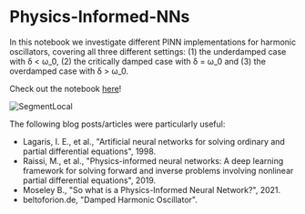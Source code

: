 # Physics-Informed-NNs

In this notebook we investigate different PINN implementations for harmonic oscillators, covering all three different settings: (1) the underdamped case with δ < ω_0, (2) the critically damped case with δ = ω_0 and (3) the overdamped case with δ > ω_0. 

Check out the notebook [here](https://github.com/astroioannaki/Physics-Informed-NNs/blob/main/PINNs%20for%20harmonic%20oscillators.ipynb)!

![SegmentLocal](ud_pinn.gif "gif")

The following blog posts/articles were particularly useful:
- Lagaris, I. E., et al., "Artificial neural networks for solving ordinary and partial differential equations", 1998.
- Raissi, M., et al., "Physics-informed neural networks: A deep learning framework for solving forward and inverse problems involving nonlinear partial differential equations", 2019.
- Moseley B., "So what is a Physics-Informed Neural Network?", 2021.
- beltoforion.de, "Damped Harmonic Oscillator".

